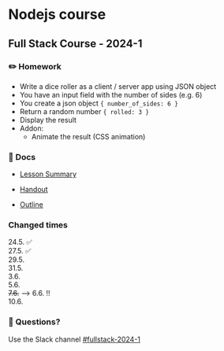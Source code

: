 # Nodejs course
## Full Stack Course - 2024-1

### ✏️ Homework

- Write a dice roller as a client / server app using JSON object
- You have an input field with the number of sides (e.g. 6) 
- You create a json object `{ number_of_sides: 6 }`
- Return a random number `{ rolled: 3 }`
- Display the result
- Addon:
  - Animate the result (CSS animation)
  
### 📄 Docs

- [Lesson Summary](docs/summary.md)

- [Handout](<docs/Handout - Node.js.pdf>)

- [Outline](<docs/Outline - Node.js.pdf>)


### Changed times

24.5. ✅<br/>
27.5. ✅<br/>
29.5.<br/>
31.5.<br/>
3.6.<br/>
5.6.<br/>
~~7.6.~~ --> 6.6. !!<br/>
10.6.<br/>



### 🤔 Questions?

Use the Slack channel [#fullstack-2024-1](https://hamburgcodingschool.slack.com/archives/C06GQ9ALMFV)

